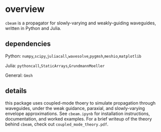 # overview

`cbeam` is a propagator for slowly-varying and weakly-guiding waveguides, written in Python and Julia.

## dependencies
Python: `numpy`,`scipy`,`juliacall`,`wavesolve`,`pygmsh`,`meshio`,`matplotlib`

Julia: `pythoncall`,`StaticArrays`,`GrundmannMoeller`

General: `Gmsh`

## details

this package uses coupled-mode thoery to simulate propagation through waveguides, under the weak guidance, paraxial, and slowly-varying envelope approximations. See `cbeam.ipynb` for installation instructions, documentation, and worked examples. For a brief writeup of the theory behind `cbeam`, check out `coupled_mode_theory.pdf`.
